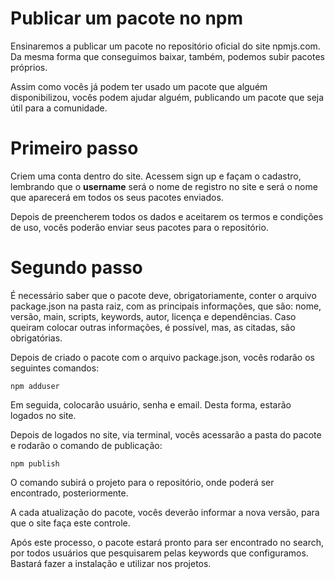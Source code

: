 # Publicar um pacote no npm

Ensinaremos a publicar um pacote no repositório oficial do site npmjs.com. 
Da mesma forma que conseguimos baixar, também, podemos subir pacotes próprios.

Assim como vocês já podem ter usado um pacote que alguém disponibilizou, vocês podem ajudar alguém, publicando um pacote que seja útil para a comunidade.

# Primeiro passo

Criem uma conta dentro do site. Acessem sign up e façam o cadastro, lembrando que o **username** será o nome de registro no site e será o nome que aparecerá em todos os seus pacotes enviados.

Depois de preencherem todos os dados e aceitarem os termos e condições de uso, vocês poderão enviar seus pacotes para o repositório.

# Segundo passo

É necessário saber que o  pacote deve, obrigatoriamente, conter o arquivo package.json na pasta raiz, com as principais informações, que são: nome, versão, main, scripts, keywords, autor, licença e dependências. 
Caso queiram colocar outras informações, é possível, mas, as citadas, são obrigatórias.

Depois de criado o pacote com o arquivo package.json, vocês rodarão os seguintes comandos:

`npm adduser`

Em seguida, colocarão usuário, senha e email. Desta forma, estarão logados no site.

Depois de logados no site, via terminal, vocês acessarão a pasta do  pacote e rodarão o comando de publicação:

`npm publish`

O comando subirá o projeto para o repositório, onde poderá  ser encontrado, posteriormente.

A cada atualização do pacote, vocês deverão informar a nova versão, para que o site faça este controle.

Após este processo, o pacote estará pronto para ser encontrado no search, por todos usuários que pesquisarem pelas keywords que configuramos. Bastará fazer a instalação e utilizar nos projetos.